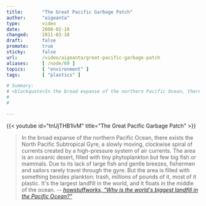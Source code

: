 ```yaml
---
title:       "The Great Pacific Garbage Patch"
author:      "aigeanta"
type:        video
date:        2008-02-10
changed:     2011-03-18
draft:       false
promote:     true
sticky:      false
url:         /video/aigeanta/great-pacific-garbage-patch
aliases:     [ /node/69 ]
topics:      [ "environment" ]
tags:        [ "plastics" ]

# Summary:
# <blockquote>In the broad expanse of the northern Pacific Ocean, there exists the North Pacific Subtropical Gyre, a slowly moving, clockwise spiral of currents created by a high-pressure system of air currents. The area is an oceanic desert, filled with tiny phytoplankton but few big fish or mammals. Due to its lack of large fish and gentle breezes, fishermen and sailors rarely travel through the gyre. But the area is filled with something besides plankton: trash, millions of pounds of it, most of it plastic. It's the largest landfill in the world, and it floats in the middle of the ocean. <cite>-- <a href="http://science.howstuffworks.com/great-pacific-garbage-patch.htm" title="Why is the world's biggest landfill in the Pacific Ocean?">howstuffworks, "Why is the world's biggest landfill in the Pacific Ocean?"</a></cite></blockquote>
#
#

---
```

{{< youtube id="tnUjTHB1lvM" title="The Great Pacific Garbage Patch" >}}

<blockquote>In the broad expanse of the northern Pacific Ocean, there exists the North Pacific Subtropical Gyre, a slowly moving, clockwise spiral of currents created by a high-pressure system of air currents. The area is an oceanic desert, filled with tiny phytoplankton but few big fish or mammals. Due to its lack of large fish and gentle breezes, fishermen and sailors rarely travel through the gyre. But the area is filled with something besides plankton: trash, millions of pounds of it, most of it plastic. It's the largest landfill in the world, and it floats in the middle of the ocean. <cite>-- <a href="http://science.howstuffworks.com/great-pacific-garbage-patch.htm" title="Why is the world's biggest landfill in the Pacific Ocean?">howstuffworks, "Why is the world's biggest landfill in the Pacific Ocean?"</a></cite></blockquote>




